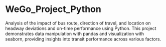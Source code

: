 # WeGo_Project_Python
Analysis of  the impact of bus route, direction of travel, and location on headway deviations and on-time performance using Python. This project demonstrates data manipulation with pandas and visualization with seaborn, providing insights into transit performance across various factors.
